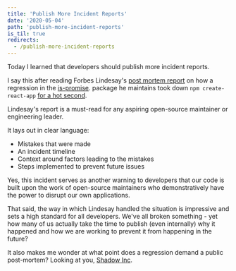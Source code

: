 ```yaml
---
title: 'Publish More Incident Reports'
date: '2020-05-04'
path: 'publish-more-incident-reports'
is_til: true
redirects:
  - /publish-more-incident-reports
---
```


Today I learned that developers should publish more incident reports.

I say this after reading Forbes Lindesay's [post mortem report](https://medium.com/javascript-in-plain-english/is-promise-post-mortem-cab807f18dcc) on how a regression in the [is-promise](https://www.npmjs.com/package/is-promise). package he maintains took down `npm create-react-app` [for a hot second](https://github.com/then/is-promise/issues/13).

Lindesay's report is a must-read for any aspiring open-source maintainer or engineering leader.

It lays out in clear language:

- Mistakes that were made
- An incident timeline
- Context around factors leading to the mistakes
- Steps implemented to prevent future issues

Yes, this incident serves as another warning to developers that our code is built upon the work of open-source maintainers who demonstratively have the power to disrupt our own applications.

That said, the way in which Lindesay handled the situation is impressive and sets a high standard for all developers. We've all broken something - yet how many of us actually take the time to publish (even internally) why it happened and how we are working to prevent it from happening in the future?

It also makes me wonder at what point does a regression demand a public post-mortem? Looking at you, [Shadow Inc](https://en.wikipedia.org/wiki/Shadow_Inc.#IowaReporterApp).
